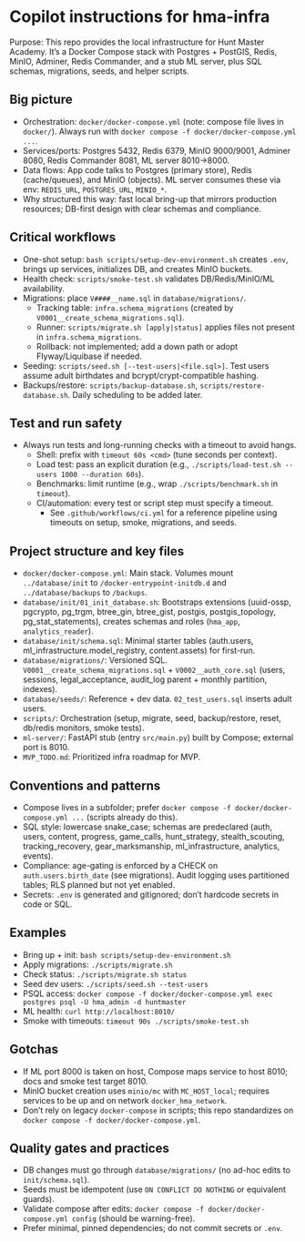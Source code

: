 # Copilot instructions for hma-infra

Purpose: This repo provides the local infrastructure for Hunt Master Academy. It’s a Docker Compose stack with Postgres + PostGIS, Redis, MinIO, Adminer, Redis Commander, and a stub ML server, plus SQL schemas, migrations, seeds, and helper scripts.

## Big picture
- Orchestration: `docker/docker-compose.yml` (note: compose file lives in `docker/`). Always run with `docker compose -f docker/docker-compose.yml ...`.
- Services/ports: Postgres 5432, Redis 6379, MinIO 9000/9001, Adminer 8080, Redis Commander 8081, ML server 8010->8000.
- Data flows: App code talks to Postgres (primary store), Redis (cache/queues), and MinIO (objects). ML server consumes these via env: `REDIS_URL`, `POSTGRES_URL`, `MINIO_*`.
- Why structured this way: fast local bring-up that mirrors production resources; DB-first design with clear schemas and compliance.

## Critical workflows
- One-shot setup: `bash scripts/setup-dev-environment.sh` creates `.env`, brings up services, initializes DB, and creates MinIO buckets.
- Health check: `scripts/smoke-test.sh` validates DB/Redis/MinIO/ML availability.
- Migrations: place `V####__name.sql` in `database/migrations/`.
  - Tracking table: `infra.schema_migrations` (created by `V0001__create_schema_migrations.sql`).
  - Runner: `scripts/migrate.sh [apply|status]` applies files not present in `infra.schema_migrations`.
  - Rollback: not implemented; add a down path or adopt Flyway/Liquibase if needed.
- Seeding: `scripts/seed.sh [--test-users|<file.sql>]`. Test users assume adult birthdates and bcrypt/crypt-compatible hashing.
- Backups/restore: `scripts/backup-database.sh`, `scripts/restore-database.sh`. Daily scheduling to be added later.

## Test and run safety
- Always run tests and long-running checks with a timeout to avoid hangs.
  - Shell: prefix with `timeout 60s <cmd>` (tune seconds per context).
  - Load test: pass an explicit duration (e.g., `./scripts/load-test.sh --users 1000 --duration 60s`).
  - Benchmarks: limit runtime (e.g., wrap `./scripts/benchmark.sh` in `timeout`).
  - CI/automation: every test or script step must specify a timeout.
    - See `.github/workflows/ci.yml` for a reference pipeline using timeouts on setup, smoke, migrations, and seeds.

## Project structure and key files
- `docker/docker-compose.yml`: Main stack. Volumes mount `../database/init` to `/docker-entrypoint-initdb.d` and `../database/backups` to `/backups`.
- `database/init/01_init_database.sh`: Bootstraps extensions (uuid-ossp, pgcrypto, pg_trgm, btree_gin, btree_gist, postgis, postgis_topology, pg_stat_statements), creates schemas and roles (`hma_app`, `analytics_reader`).
- `database/init/schema.sql`: Minimal starter tables (auth.users, ml_infrastructure.model_registry, content.assets) for first-run.
- `database/migrations/`: Versioned SQL. `V0001__create_schema_migrations.sql` + `V0002__auth_core.sql` (users, sessions, legal_acceptance, audit_log parent + monthly partition, indexes).
- `database/seeds/`: Reference + dev data. `02_test_users.sql` inserts adult users.
- `scripts/`: Orchestration (setup, migrate, seed, backup/restore, reset, db/redis monitors, smoke tests).
- `ml-server/`: FastAPI stub (entry `src/main.py`) built by Compose; external port is 8010.
- `MVP_TODO.md`: Prioritized infra roadmap for MVP.

## Conventions and patterns
- Compose lives in a subfolder; prefer `docker compose -f docker/docker-compose.yml ...` (scripts already do this).
- SQL style: lowercase snake_case; schemas are predeclared (auth, users, content, progress, game_calls, hunt_strategy, stealth_scouting, tracking_recovery, gear_marksmanship, ml_infrastructure, analytics, events).
- Compliance: age-gating is enforced by a CHECK on `auth.users.birth_date` (see migrations). Audit logging uses partitioned tables; RLS planned but not yet enabled.
- Secrets: `.env` is generated and gitignored; don’t hardcode secrets in code or SQL.

## Examples
- Bring up + init: `bash scripts/setup-dev-environment.sh`
- Apply migrations: `./scripts/migrate.sh`
- Check status: `./scripts/migrate.sh status`
- Seed dev users: `./scripts/seed.sh --test-users`
- PSQL access: `docker compose -f docker/docker-compose.yml exec postgres psql -U hma_admin -d huntmaster`
- ML health: `curl http://localhost:8010/`
- Smoke with timeouts: `timeout 90s ./scripts/smoke-test.sh`

## Gotchas
- If ML port 8000 is taken on host, Compose maps service to host 8010; docs and smoke test target 8010.
- MinIO bucket creation uses `minio/mc` with `MC_HOST_local`; requires services to be up and on network `docker_hma_network`.
- Don’t rely on legacy `docker-compose` in scripts; this repo standardizes on `docker compose -f docker/docker-compose.yml`.

## Quality gates and practices
- DB changes must go through `database/migrations/` (no ad-hoc edits to `init/schema.sql`).
- Seeds must be idempotent (use `ON CONFLICT DO NOTHING` or equivalent guards).
- Validate compose after edits: `docker compose -f docker/docker-compose.yml config` (should be warning-free).
- Prefer minimal, pinned dependencies; do not commit secrets or `.env`.
